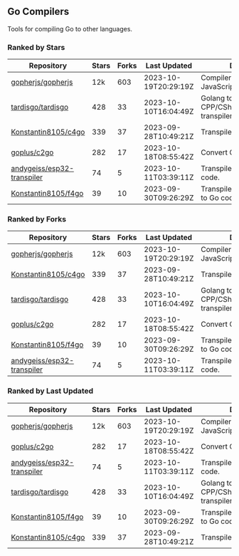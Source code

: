 ## Go Compilers

Tools for compiling Go to other languages.

### Ranked by Stars

| Repository | Stars | Forks | Last Updated | Description | 
|------------|-------|-------|--------------|-------------|
| [gopherjs/gopherjs](https://github.com/gopherjs/gopherjs) | 12k | 603 | 2023-10-19T20:29:19Z |  Compiler from Go to JavaScript. |
| [tardisgo/tardisgo](https://github.com/tardisgo/tardisgo) | 428 | 33 | 2023-10-10T16:04:49Z |  Golang to Haxe to CPP/CSharp/Java/JavaScript transpiler. |
| [Konstantin8105/c4go](https://github.com/Konstantin8105/c4go) | 339 | 37 | 2023-09-28T10:49:21Z |  Transpile C code to Go code. |
| [goplus/c2go](https://github.com/goplus/c2go) | 282 | 17 | 2023-10-18T08:55:42Z |  Convert C code to Go code. |
| [andygeiss/esp32-transpiler](https://github.com/andygeiss/esp32-transpiler) | 74 | 5 | 2023-10-11T03:39:11Z |  Transpile Go into Arduino code. |
| [Konstantin8105/f4go](https://github.com/Konstantin8105/f4go) | 39 | 10 | 2023-09-30T09:26:29Z |  Transpile FORTRAN 77 code to Go code. |

### Ranked by Forks

| Repository | Stars | Forks | Last Updated | Description | 
|------------|-------|-------|--------------|-------------|
| [gopherjs/gopherjs](https://github.com/gopherjs/gopherjs) | 12k | 603 | 2023-10-19T20:29:19Z |  Compiler from Go to JavaScript. |
| [Konstantin8105/c4go](https://github.com/Konstantin8105/c4go) | 339 | 37 | 2023-09-28T10:49:21Z |  Transpile C code to Go code. |
| [tardisgo/tardisgo](https://github.com/tardisgo/tardisgo) | 428 | 33 | 2023-10-10T16:04:49Z |  Golang to Haxe to CPP/CSharp/Java/JavaScript transpiler. |
| [goplus/c2go](https://github.com/goplus/c2go) | 282 | 17 | 2023-10-18T08:55:42Z |  Convert C code to Go code. |
| [Konstantin8105/f4go](https://github.com/Konstantin8105/f4go) | 39 | 10 | 2023-09-30T09:26:29Z |  Transpile FORTRAN 77 code to Go code. |
| [andygeiss/esp32-transpiler](https://github.com/andygeiss/esp32-transpiler) | 74 | 5 | 2023-10-11T03:39:11Z |  Transpile Go into Arduino code. |

### Ranked by Last Updated

| Repository | Stars | Forks | Last Updated | Description | 
|------------|-------|-------|--------------|-------------|
| [gopherjs/gopherjs](https://github.com/gopherjs/gopherjs) | 12k | 603 | 2023-10-19T20:29:19Z |  Compiler from Go to JavaScript. |
| [goplus/c2go](https://github.com/goplus/c2go) | 282 | 17 | 2023-10-18T08:55:42Z |  Convert C code to Go code. |
| [andygeiss/esp32-transpiler](https://github.com/andygeiss/esp32-transpiler) | 74 | 5 | 2023-10-11T03:39:11Z |  Transpile Go into Arduino code. |
| [tardisgo/tardisgo](https://github.com/tardisgo/tardisgo) | 428 | 33 | 2023-10-10T16:04:49Z |  Golang to Haxe to CPP/CSharp/Java/JavaScript transpiler. |
| [Konstantin8105/f4go](https://github.com/Konstantin8105/f4go) | 39 | 10 | 2023-09-30T09:26:29Z |  Transpile FORTRAN 77 code to Go code. |
| [Konstantin8105/c4go](https://github.com/Konstantin8105/c4go) | 339 | 37 | 2023-09-28T10:49:21Z |  Transpile C code to Go code. |

